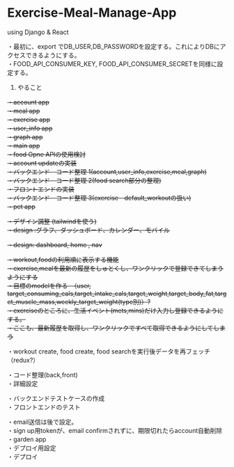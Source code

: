 # Exercise-Meal-Manage-App
using Django &amp; React

・最初に、export でDB_USER,DB_PASSWORDを設定する。これによりDBにアクセスできるようにする。<br>
・FOOD_API_CONSUMER_KEY, FOOD_API_CONSUMER_SECRETを同様に設定する。
<br>

1. やること <br>

<del>・account app <br></del>
<del>・meal app <br></del>
<del>・exercise app <br></del>
<del>・user_info app <br></del>
<del>・graph app <br></del>
<del>・main app <br></del>
<del>・food Opne APIの使用検討 <br></del>
<del>・account updateの実装 <br></del>
<del>・バックエンド　コード整理 1(account,user_info,exercise,meal,graph)<br></del>
<del>・バックエンド　コード整理 2(food search部分の整理)<br></del>
<del>・フロントエンドの実装 <br></del>
<del>・バックエンド　コード整理 3(exercise　default_workoutの扱い) <br></del>
<del>・pet app <br></del>

<del>・デザイン調整 (tailwindを使う)<br><del>
<del>・design :<del>グラフ</del>、<del>ダッシュボード</del>、<del>カレンダー</del>、<del>モバイル</del><br></del>

<del>・design: dashboard, home , nav <br></del>

<del>・workout,foodの利用順に表示する機能 <br></del>
<del>・exercise,mealを最新の履歴をしゅとくし、ワンクリックで登録できてしまうようにする<br></del>
<del>・目標のmodelを作る　（user, target_consuming_cals,target_intake_cals,target_weight,target_body_fat,target_muscle_mass,weekly_target_weight(type別)）?<br></del>
<del>・exerciseのところに、生活イベント(mets,mins)だけ入力し登録できるようにする。 <br></del>
<del>・ここも、最新履歴を取得し、ワンクリックですべて取得できるようにしてしまう <br></del>

・workout create, food create, food searchを実行後データを再フェッチ（redux?）<br>

・コード整理(back,front) <br>
・詳細設定 <br>

・バックエンドテストケースの作成 <br>
・フロントエンドのテスト　<br>

・email送信は後で設定。<br>
・sign up用tokenが、email confirmされずに、期限切れたらaccount自動削除<br>
・garden app <br>
・デプロイ用設定 <br>
・デプロイ

